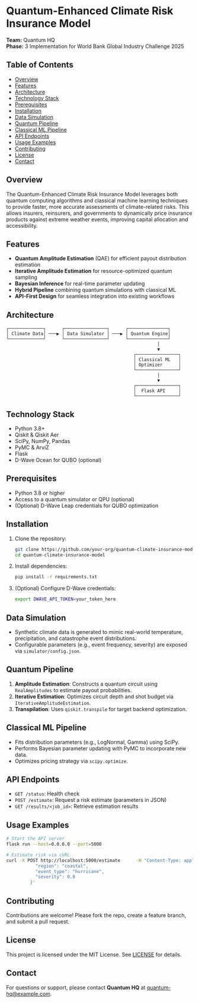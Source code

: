 # Quantum-Enhanced Climate Risk Insurance Model

**Team:** Quantum HQ  
**Phase:** 3 Implementation for World Bank Global Industry Challenge 2025

## Table of Contents
- [Overview](#overview)
- [Features](#features)
- [Architecture](#architecture)
- [Technology Stack](#technology-stack)
- [Prerequisites](#prerequisites)
- [Installation](#installation)
- [Data Simulation](#data-simulation)
- [Quantum Pipeline](#quantum-pipeline)
- [Classical ML Pipeline](#classical-ml-pipeline)
- [API Endpoints](#api-endpoints)
- [Usage Examples](#usage-examples)
- [Contributing](#contributing)
- [License](#license)
- [Contact](#contact)

## Overview
The Quantum-Enhanced Climate Risk Insurance Model leverages both quantum computing algorithms and classical machine learning techniques to provide faster, more accurate assessments of climate-related risks. This allows insurers, reinsurers, and governments to dynamically price insurance products against extreme weather events, improving capital allocation and accessibility.

## Features
- **Quantum Amplitude Estimation** (QAE) for efficient payout distribution estimation  
- **Iterative Amplitude Estimation** for resource-optimized quantum sampling  
- **Bayesian Inference** for real-time parameter updating  
- **Hybrid Pipeline** combining quantum simulations with classical ML  
- **API-First Design** for seamless integration into existing workflows  

## Architecture
```
┌─────────────┐      ┌────────────────┐      ┌───────────────┐
│ Climate Data│ ───▶ │ Data Simulator │ ───▶ │ Quantum Engine│
└─────────────┘      └────────────────┘      └───────────────┘
                                                         │
                                                         ▼
                                                ┌────────────────┐
                                                │ Classical ML   │
                                                │ Optimizer      │
                                                └────────────────┘
                                                         │
                                                         ▼
                                                ┌────────────────┐
                                                │  Flask API     │
                                                └────────────────┘
```

## Technology Stack
- Python 3.8+  
- Qiskit & Qiskit Aer  
- SciPy, NumPy, Pandas  
- PyMC & ArviZ  
- Flask 
- D-Wave Ocean for QUBO (optional)

## Prerequisites
- Python 3.8 or higher  
- Access to a quantum simulator or QPU (optional)  
- (Optional) D-Wave Leap credentials for QUBO optimization  

## Installation
1. Clone the repository:
   ```bash
   git clone https://github.com/your-org/quantum-climate-insurance-model.git
   cd quantum-climate-insurance-model
   ```
2. Install dependencies:
   ```bash
   pip install -r requirements.txt
   ```
3. (Optional) Configure D-Wave credentials:
   ```bash
   export DWAVE_API_TOKEN=your_token_here
   ```

## Data Simulation
- Synthetic climate data is generated to mimic real-world temperature, precipitation, and catastrophe event distributions.
- Configurable parameters (e.g., event frequency, severity) are exposed via `simulator/config.json`.

## Quantum Pipeline
1. **Amplitude Estimation**: Constructs a quantum circuit using `RealAmplitudes` to estimate payout probabilities.  
2. **Iterative Estimation**: Optimizes circuit depth and shot budget via `IterativeAmplitudeEstimation`.  
3. **Transpilation**: Uses `qiskit.transpile` for target backend optimization.

## Classical ML Pipeline
- Fits distribution parameters (e.g., LogNormal, Gamma) using SciPy.  
- Performs Bayesian parameter updating with PyMC to incorporate new data.  
- Optimizes pricing strategy via `scipy.optimize`.

## API Endpoints
- `GET /status`: Health check  
- `POST /estimate`: Request a risk estimate (parameters in JSON)  
- `GET /results/<job_id>`: Retrieve estimation results  

## Usage Examples
```bash
# Start the API server
flask run --host=0.0.0.0 --port=5000

# Estimate risk via cURL
curl -X POST http://localhost:5000/estimate      -H "Content-Type: application/json"      -d '{
           "region": "coastal",
           "event_type": "hurricane",
           "severity": 0.8
         }'
```

## Contributing
Contributions are welcome! Please fork the repo, create a feature branch, and submit a pull request.

## License
This project is licensed under the MIT License. See [LICENSE](LICENSE) for details.

## Contact
For questions or support, please contact **Quantum HQ** at quantum-hq@example.com.
